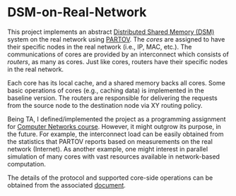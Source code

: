 # DSM-on-Real-Network

This project implements an abstract [Distributed Shared Memory (DSM)](https://en.wikipedia.org/wiki/Distributed_shared_memory) system on the real network using [PARTOV](http://sharif.edu/~kharrazi/partov/). The *cores* are assigned to have their specific nodes in the real network (i.e., IP, MAC, etc.). The communications of cores are provided by an interconnect which consists of *routers*, as many as cores. Just like cores, routers have their specific nodes in the real network. 

Each core has its local cache, and a shared memory backs all cores. Some basic operations of cores (e.g., caching data) is implemented in the baseline version. The routers are responsible for delivering the requests from the source node to the destination node via XY routing policy. 

Being TA, I defined/implemented the project as a programming assignment for [Computer Networks course](http://ce.sharif.edu/~b_momeni/ce443/40443-941.html). However, it might outgrow its purpose, in the future. For example, the interconnect load can be easily obtained from the statistics that PARTOV reports based on measurements on the real network (Internet). As another example, one might interest in parallel simulation of many cores with vast resources available in network-based computation. 

The details of the protocol and supported core-side operations can be obtained from the associated [document](https://github.com/bakhshalipour/DSM-on-Real-Network/blob/master/doc.pdf).

